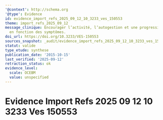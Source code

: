 ```yaml
---
'@context': http://schema.org
'@type': Evidence
id: evidence_import_refs_2025_09_12_10_3233_ves_150553
theme: import_refs_2025_09_12
message_clinique: Encourager l’activité, l’autogestion et une progression graduée
  en fonction des symptômes.
doi_url: https://doi.org/10.3233/VES-150553
sources_snapshot: _audit/evidence_import_refs_2025_09_12_10_3233_ves_150553.json
statut: valide
type_etude: synthese
publication_date: '2015-10-15'
last_verified: '2025-09-12'
retraction_status: ok
evidence_level:
  scale: OCEBM
  value: unspecified
---
```

# Evidence Import Refs 2025 09 12 10 3233 Ves 150553

